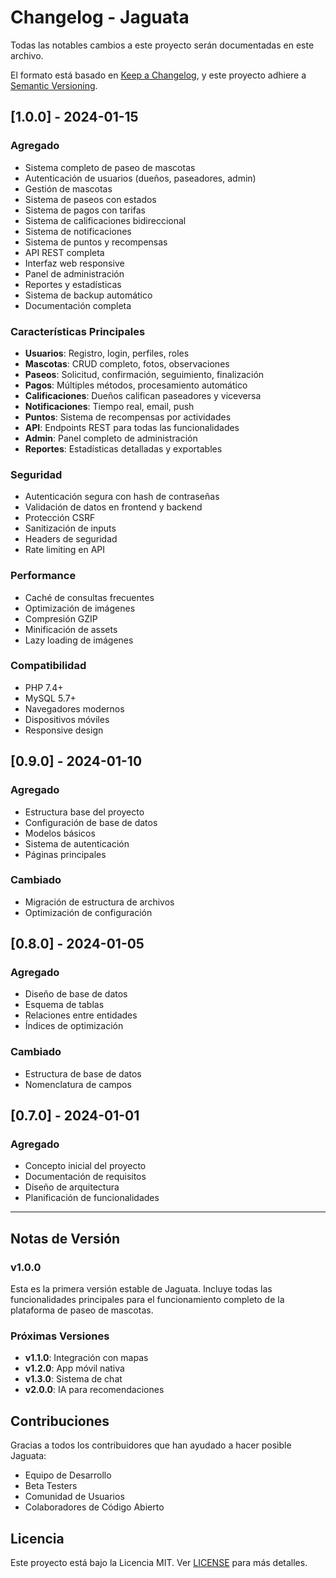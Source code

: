 # Changelog - Jaguata

Todas las notables cambios a este proyecto serán documentadas en este archivo.

El formato está basado en [Keep a Changelog](https://keepachangelog.com/es-ES/1.0.0/),
y este proyecto adhiere a [Semantic Versioning](https://semver.org/spec/v2.0.0.html).

## [1.0.0] - 2024-01-15

### Agregado
- Sistema completo de paseo de mascotas
- Autenticación de usuarios (dueños, paseadores, admin)
- Gestión de mascotas
- Sistema de paseos con estados
- Sistema de pagos con tarifas
- Sistema de calificaciones bidireccional
- Sistema de notificaciones
- Sistema de puntos y recompensas
- API REST completa
- Interfaz web responsive
- Panel de administración
- Reportes y estadísticas
- Sistema de backup automático
- Documentación completa

### Características Principales
- **Usuarios**: Registro, login, perfiles, roles
- **Mascotas**: CRUD completo, fotos, observaciones
- **Paseos**: Solicitud, confirmación, seguimiento, finalización
- **Pagos**: Múltiples métodos, procesamiento automático
- **Calificaciones**: Dueños califican paseadores y viceversa
- **Notificaciones**: Tiempo real, email, push
- **Puntos**: Sistema de recompensas por actividades
- **API**: Endpoints REST para todas las funcionalidades
- **Admin**: Panel completo de administración
- **Reportes**: Estadísticas detalladas y exportables

### Seguridad
- Autenticación segura con hash de contraseñas
- Validación de datos en frontend y backend
- Protección CSRF
- Sanitización de inputs
- Headers de seguridad
- Rate limiting en API

### Performance
- Caché de consultas frecuentes
- Optimización de imágenes
- Compresión GZIP
- Minificación de assets
- Lazy loading de imágenes

### Compatibilidad
- PHP 7.4+
- MySQL 5.7+
- Navegadores modernos
- Dispositivos móviles
- Responsive design

## [0.9.0] - 2024-01-10

### Agregado
- Estructura base del proyecto
- Configuración de base de datos
- Modelos básicos
- Sistema de autenticación
- Páginas principales

### Cambiado
- Migración de estructura de archivos
- Optimización de configuración

## [0.8.0] - 2024-01-05

### Agregado
- Diseño de base de datos
- Esquema de tablas
- Relaciones entre entidades
- Índices de optimización

### Cambiado
- Estructura de base de datos
- Nomenclatura de campos

## [0.7.0] - 2024-01-01

### Agregado
- Concepto inicial del proyecto
- Documentación de requisitos
- Diseño de arquitectura
- Planificación de funcionalidades

---

## Notas de Versión

### v1.0.0
Esta es la primera versión estable de Jaguata. Incluye todas las funcionalidades principales para el funcionamiento completo de la plataforma de paseo de mascotas.

### Próximas Versiones
- **v1.1.0**: Integración con mapas
- **v1.2.0**: App móvil nativa
- **v1.3.0**: Sistema de chat
- **v2.0.0**: IA para recomendaciones

## Contribuciones

Gracias a todos los contribuidores que han ayudado a hacer posible Jaguata:

- Equipo de Desarrollo
- Beta Testers
- Comunidad de Usuarios
- Colaboradores de Código Abierto

## Licencia

Este proyecto está bajo la Licencia MIT. Ver [LICENSE](LICENSE) para más detalles.
